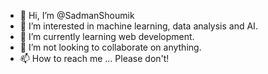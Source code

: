 - 👋 Hi, I’m @SadmanShoumik
- 👀 I’m interested in machine learning, data analysis and AI.
- 🌱 I’m currently learning web development.
- 💞️ I’m not looking to collaborate on anything.
- 📫 How to reach me ... Please don't!

<!---
SadmanShoumik/SadmanShoumik is a ✨ special ✨ repository because its `README.md` (this file) appears on your GitHub profile.
You can click the Preview link to take a look at your changes.
--->

